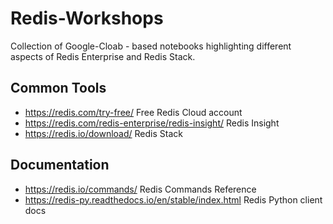 # Redis-Workshops

Collection of Google-Cloab - based notebooks highlighting different aspects of Redis Enterprise and Redis Stack.

## Common Tools

- https://redis.com/try-free/ Free Redis Cloud account
- https://redis.com/redis-enterprise/redis-insight/ Redis Insight
- https://redis.io/download/ Redis Stack

## Documentation

- https://redis.io/commands/ Redis Commands Reference
- https://redis-py.readthedocs.io/en/stable/index.html Redis Python client docs